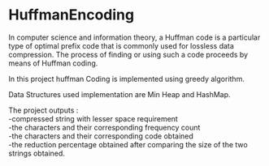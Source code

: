 # HuffmanEncoding

In computer science and information theory, a Huffman code is a particular type of optimal prefix code that is commonly used for lossless data compression. The process of finding or using such a code proceeds by means of Huffman coding.

In this project huffman Coding is implemented using greedy algorithm.

Data Structures used implementation are Min Heap and HashMap.

The project outputs :<br/>
-compressed string with lesser space requirement<br/>
-the characters and their corresponding frequency count<br/> 
-the characters and their corresponding code obtained <br/>
-the reduction percentage obtained after comparing the size of the two strings obtained.<br/>
